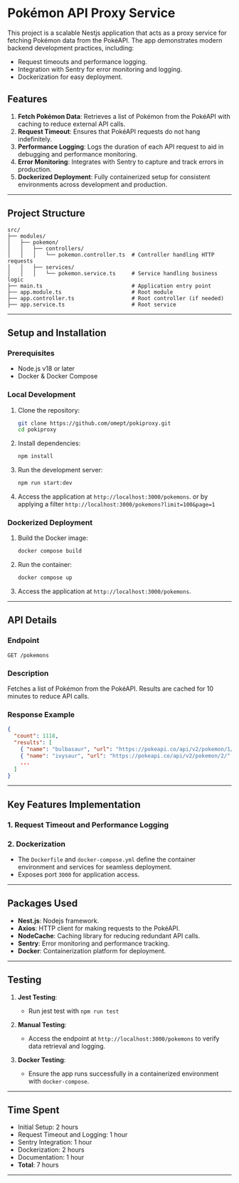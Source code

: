 # Pokémon API Proxy Service

This project is a scalable Nestjs application that acts as a proxy service for fetching Pokémon data from the PokéAPI. The app demonstrates modern backend development practices, including:
- Request timeouts and performance logging.
- Integration with Sentry for error monitoring and logging.
- Dockerization for easy deployment.

## Features
1. **Fetch Pokémon Data**: Retrieves a list of Pokémon from the PokéAPI with caching to reduce external API calls.
2. **Request Timeout**: Ensures that PokéAPI requests do not hang indefinitely.
3. **Performance Logging**: Logs the duration of each API request to aid in debugging and performance monitoring.
4. **Error Monitoring**: Integrates with Sentry to capture and track errors in production.
5. **Dockerized Deployment**: Fully containerized setup for consistent environments across development and production.

---

## Project Structure
```
src/
├── modules/
│   ├── pokemon/
│   │   ├── controllers/
│   │   │   └── pokemon.controller.ts  # Controller handling HTTP requests
│   │   ├── services/
│   │   │   └── pokemon.service.ts     # Service handling business logic
├── main.ts                            # Application entry point
├── app.module.ts                      # Root module
├── app.controller.ts                  # Root controller (if needed)
├── app.service.ts                     # Root service

```

---

## Setup and Installation

### Prerequisites
- Node.js v18 or later
- Docker & Docker Compose

### Local Development

1. Clone the repository:
   ```bash
   git clone https://github.com/omept/pokiproxy.git
   cd pokiproxy
   ```

2. Install dependencies:
   ```bash
   npm install
   ```


3. Run the development server:
   ```bash
   npm run start:dev
   ```

4. Access the application at `http://localhost:3000/pokemons`. or by applying a filter `http://localhost:3000/pokemons?limit=100&page=1`

### Dockerized Deployment

1. Build the Docker image:
   ```bash
   docker compose build
   ```

2. Run the container:
   ```bash
   docker compose up
   ```

3. Access the application at `http://localhost:3000/pokemons`.

---

## API Details

### Endpoint
`GET /pokemons`

### Description
Fetches a list of Pokémon from the PokéAPI. Results are cached for 10 minutes to reduce API calls.

### Response Example
```json
{
  "count": 1118,
  "results": [
    { "name": "bulbasaur", "url": "https://pokeapi.co/api/v2/pokemon/1/" },
    { "name": "ivysaur", "url": "https://pokeapi.co/api/v2/pokemon/2/" },
    ...
  ]
}
```

---

## Key Features Implementation

### 1. **Request Timeout and Performance Logging**

### 2. **Dockerization**
- The `Dockerfile` and `docker-compose.yml` define the container environment and services for seamless deployment.
- Exposes port `3000` for application access.

---

## Packages Used
- **Nest.js**: Nodejs framework.
- **Axios**: HTTP client for making requests to the PokéAPI.
- **NodeCache**: Caching library for reducing redundant API calls.
- **Sentry**: Error monitoring and performance tracking.
- **Docker**: Containerization platform for deployment.

---

## Testing

1. **Jest Testing**:
   - Run jest test with `npm run test`
2. **Manual Testing**:
   - Access the endpoint at `http://localhost:3000/pokemons` to verify data retrieval and logging.

3. **Docker Testing**:
   - Ensure the app runs successfully in a containerized environment with `docker-compose`.

---

## Time Spent
- Initial Setup: 2 hours
- Request Timeout and Logging: 1 hour
- Sentry Integration: 1 hour
- Dockerization: 2 hours
- Documentation: 1 hour
- **Total**: 7 hours

---
